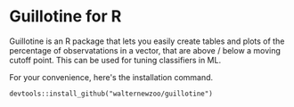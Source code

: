 # Guillotine for R

Guillotine is an R package that lets you easily create tables and plots of the percentage of observatations in a vector, that are above / below a moving cutoff point.
This can be used for tuning classifiers in ML.

For your convenience, here's the installation command. 

```
devtools::install_github("walternewzoo/guillotine")
```